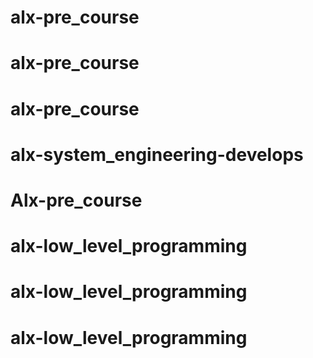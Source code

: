 # alx-pre_course
# alx-pre_course
# alx-pre_course
# alx-system_engineering-develops
# Alx-pre_course
# alx-low_level_programming
# alx-low_level_programming
# alx-low_level_programming
